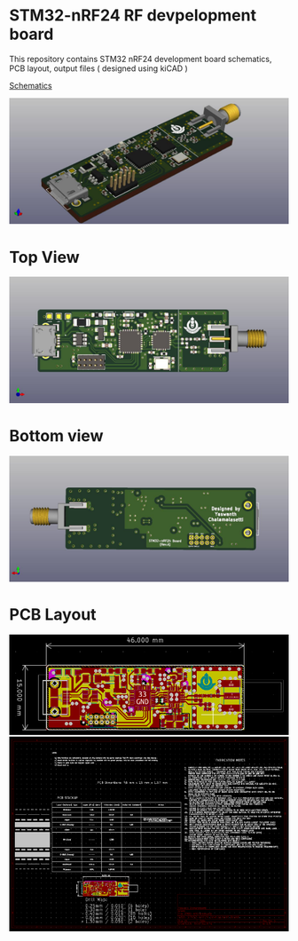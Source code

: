 # STM32-nRF24 RF devpelopment board
This repository contains STM32 nRF24 development board schematics, PCB layout, output files ( designed using kiCAD )

[Schematics](https://raw.githubusercontent.com/yaswanth-iit/stm32-nRF24-devp-board/master/quick%20view/schematics-stm32-nrf24.pdf)

<img src="https://github.com/yaswanth-iit/stm32-nRF24-devp-board/blob/master/quick%20view/STM32-nRF24-cross-view.jpg" width=" ">

# Top View

<img src="https://github.com/yaswanth-iit/stm32-nRF24-devp-board/blob/master/quick%20view/STM32-nRF24-front-view.jpg" width=" ">

# Bottom view

<img src="https://github.com/yaswanth-iit/stm32-nRF24-devp-board/blob/master/quick%20view/STM32-nRF24-back-view.jpg" width=" ">

# PCB Layout

<img src="https://github.com/yaswanth-iit/stm32-nRF24-devp-board/blob/master/quick%20view/pcb-layout.PNG" width="1000">

<img src="https://github.com/yaswanth-iit/stm32-nRF24-devp-board/blob/master/quick%20view/pcb-layout-2.PNG" width="1000">
